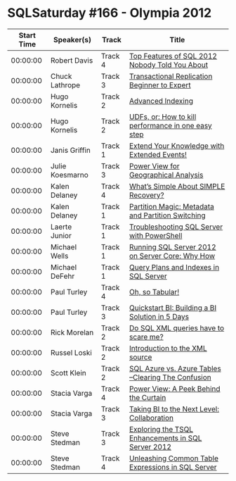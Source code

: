 # SQLSaturday #166 - Olympia 2012
Start Time|Speaker(s)|Track|Title
---|---|---|---
00:00:00|Robert Davis|Track 4|[Top Features of SQL 2012 Nobody Told You About](11441.md)
00:00:00|Chuck Lathrope|Track 3|[Transactional Replication Beginner to Expert](11685.md)
00:00:00|Hugo Kornelis|Track 2|[Advanced Indexing](15042.md)
00:00:00|Hugo Kornelis|Track 2|[UDFs, or: How to kill performance in one easy step](15046.md)
00:00:00|Janis Griffin|Track 1|[Extend Your Knowledge with Extended Events!](15671.md)
00:00:00|Julie Koesmarno|Track 3|[Power View for Geographical Analysis ](16909.md)
00:00:00|Kalen Delaney|Track 4|[What’s Simple About SIMPLE Recovery?](17842.md)
00:00:00|Kalen Delaney|Track 1|[Partition Magic: Metadata and Partition Switching](17843.md)
00:00:00|Laerte Junior|Track 1|[Troubleshooting SQL Server with PowerShell](18918.md)
00:00:00|Michael Wells|Track 1|[Running SQL Server 2012 on Server Core: Why  How](20375.md)
00:00:00|Michael DeFehr|Track 1|[Query Plans and Indexes in SQL Server](20455.md)
00:00:00|Paul Turley|Track 4|[Oh, so Tabular!](21837.md)
00:00:00|Paul Turley|Track 3|[Quickstart BI: Building a BI Solution in 5 Days](21838.md)
00:00:00|Rick  Morelan|Track 2|[Do SQL XML queries have to scare me?](23004.md)
00:00:00|Russel Loski|Track 2|[Introduction to the XML source](23622.md)
00:00:00|Scott Klein|Track 2|[SQL Azure vs. Azure Tables –Clearing The Confusion](24130.md)
00:00:00|Stacia Varga|Track 4|[Power View: A Peek Behind the Curtain](24698.md)
00:00:00|Stacia Varga|Track 3|[Taking BI to the Next Level: Collaboration](24700.md)
00:00:00|Steve Stedman|Track 3|[Exploring the TSQL Enhancements in SQL Server 2012](25731.md)
00:00:00|Steve Stedman|Track 4|[Unleashing Common Table Expressions in SQL Server](25732.md)
